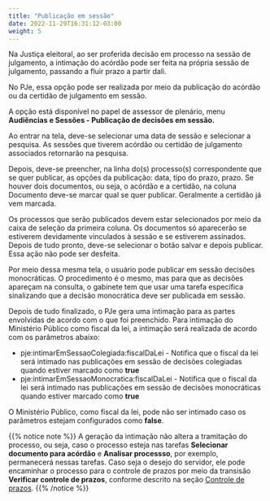 ```yaml
---
title: "Publicação em sessão"
date: 2022-11-29T16:31:12-03:00
weight: 5
---
```


Na Justiça eleitoral, ao ser proferida decisão em processo na sessão de julgamento, a intimação do acórdão pode ser feita na própria sessão de julgamento, passando a fluir prazo a partir dali.

No PJe, essa opção pode ser realizada por meio da publicação do acórdão ou da certidão de julgamento em sessão.

A opção está disponível no papel de assessor de plenário, menu **Audiências e Sessões - Publicação de decisões em sessão.**

Ao entrar na tela, deve-se selecionar uma data de sessão e selecionar a pesquisa. As sessões que tiverem acórdão ou certidão de julgamento associados retornarão na pesquisa. 

Depois, deve-se preencher, na linha do(s) processo(s) correspondente que se quer publicar, as opções da publicação: data, tipo do prazo, prazo. Se houver dois documentos, ou seja, o acórdão e a certidão, na coluna Documento deve-se marcar qual se quer publicar. Geralmente a certidão já vem marcada.

Os processos que serão publicados devem estar selecionados por meio da caixa de seleção da primeira coluna. Os documentos só aparecerão se estiverem devidamente vinculados à sessão e se estiverem assinados. Depois de tudo pronto, deve-se selecionar o botão salvar e depois publicar. Essa ação não pode ser desfeita.

Por meio dessa mesma tela, o usuário pode publicar em sessão decisões monocráticas. O procedimento é o mesmo, mas para que as decisões apareçam na consulta, o gabinete tem que usar uma tarefa específica sinalizando que a decisão monocrática deve ser publicada em sessão.

Depois de tudo finalizado, o PJe gera uma intimação para as partes envolvidas de acordo com o que foi preenchido. Para intimação do Ministério Público como fiscal da lei, a intimação será realizada de acordo com os parâmetros abaixo:

+ pje:intimarEmSessaoColegiada:fiscalDaLei - Notifica que o fiscal da lei será intimado nas publicações em sessão de decisões colegiadas quando estiver marcado como **true**
+ pje:intimarEmSessaoMonocratica:fiscalDaLei - Notifica que o fiscal da lei será intimado nas publicações em sessão de decisões monocráticas quando estiver marcado como **true**

O Ministério Público, como fiscal da lei, pode não ser intimado caso os parâmetros estejam configurados como **false**.

{{% notice note %}}
A geração da intimação não altera a tramitação do processo, ou seja, caso o processo esteja nas tarefas **Selecionar documento para acórdão** e **Analisar processso**, por exemplo, permanecerá nessas tarefas. Caso seja o desejo do servidor, ele pode encaminhar o processo para o controle de prazos por meio da transisão **Verificar controle de prazos**, conforme descrito na seção [Controle de prazos](/prazos/tarefas/).
{{% /notice %}}

